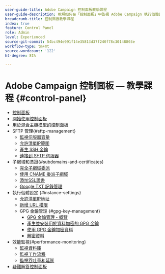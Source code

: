 ```yaml
---
user-guide-title: Adobe Campaign 控制面板教學課程
user-guide-description: 瞭解如何在「控制面板」中監視 Adobe Campaign 執行個體的主要資產以及執行管理任務。
breadcrumb-title: 控制面板教學課程
index: true
feature: Control Panel
role: Admin
level: Experienced
source-git-commit: 54bc494e991f14e35813d37f240f78c30148803e
workflow-type: tm+mt
source-wordcount: '122'
ht-degree: 81%

---
```



# Adobe Campaign 控制面板 — 教學課程 {#control-panel}

+ [控制面板](/help/control-panel-overview.md)
+ [開始使用控制面板](/help/get-started-with-control-panel.md)
+ [用於混合主機模型的控制面板](/help/control-panel-for-hybrid-hosting-models.md)
+ SFTP 管理{#sftp-management}
   + [監視伺服器容量](/help/sftp-management/monitor-server-capacity.md)
   + [允許清單IP範圍](/help/sftp-management/allowlist-ip-range.md)
   + [產生 SSH 金鑰](/help/sftp-management/generate-ssh-key.md)
   + [連接到 SFTP 伺服器](/help/sftp-management/connect-to-sftp-server.md)
+ 子網域和憑證{#subdomains-and-certificates}
   + [完全子網域委派](/help/subdomains-and-certificates/subdomain-delegation.md)
   + [使用 CNAME 委派子網域](/help/subdomains-and-certificates/delegate-subdomains-using-cname.md)
   + [添加SSL證書](/help/subdomains-and-certificates/add-ssl-certificates.md)
   + [Google TXT 記錄管理](/help/subdomains-and-certificates/google-txt-record-management.md)
+ 執行個體設定 {#instance-settings}
   + [允許清單IP地址](/help/instance-settings/allowlist-ip-adresses.md)
   + [新增 URL 權限](/help/instance-settings/add-url-permissions.md)
   + GPG 金鑰管理 {#gpg-key-management}
      + [GPG 金鑰管理 - 概覽](/help/instance-settings/gpg-key-management/gpg-key-management-overview.md)
      + [產生並安裝用於資料加密的 GPG 金鑰](/help/instance-settings/gpg-key-management/generate-and-install-gpg-keys-for-data-encryption.md)
      + [使用 GPG 金鑰加密資料](/help/instance-settings/gpg-key-management/use-a-gpg-key-to-encrypt-data.md)
      + [解密資料](/help/instance-settings/gpg-key-management/decrypt-data.md)
+ 效能監視{#performance-monitoring}
   + [監視資料庫](/help/performance-monitoring/monitor-databases.md)
   + [監視工作流程](/help/performance-monitoring/monitor-workflows.md)
   + [監視吞吐量和延遲](/help/performance-monitoring/monitor-throughputs-and-latency.md)
+ [疑難解答控制面板](/help/trouble-shooting.md)
